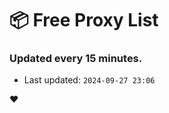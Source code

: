 # :package: Free Proxy List
### Updated every 15 minutes.

- Last updated: `2024-09-27 23:06`

:heart:
